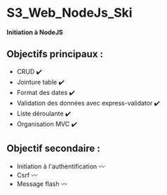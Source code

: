 # S3_Web_NodeJs_Ski

**Initiation à NodeJS**

## Objectifs principaux :

* CRUD ✔️
* Jointure table ✔️
* Format des dates ✔️
* Validation des données avec express-validator ✔️
* Liste déroulante ✔️
* Organisation MVC ✔️

## Objectif secondaire :

* Initiation à l'authentification 〰️
* Csrf 〰️
* Message flash 〰️